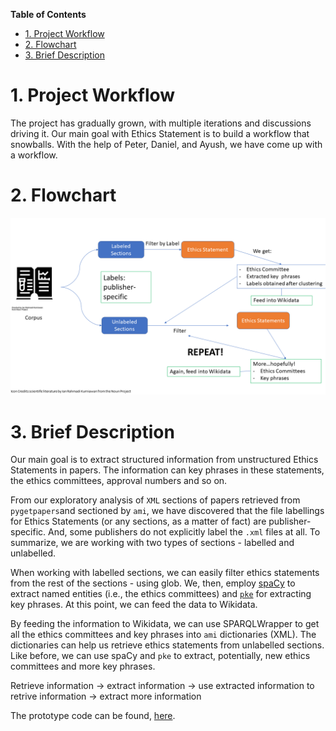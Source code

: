 **Table of Contents**
- [1. Project Workflow](#1-project-workflow)
- [2. Flowchart](#2-flowchart)
- [3. Brief Description](#3-brief-description)
# 1. Project Workflow
The project has gradually grown, with multiple iterations and discussions driving it. Our main goal with Ethics Statement is to build a workflow that snowballs. With the help of Peter, Daniel, and Ayush, we have come up with a workflow. 

# 2. Flowchart
![workflow](ethics_statement_workflow.PNG)

# 3. Brief Description
Our main goal is to extract structured information from unstructured Ethics Statements in papers. The information can key phrases in these statements, the ethics committees, approval numbers and so on. 

From our exploratory analysis of `XML` sections of papers retrieved from `pygetpapers`and sectioned by `ami`, we have discovered that the file labellings for Ethics Statements (or any sections, as a matter of fact) are publisher-specific. And, some publishers do not explicitly label the `.xml` files at all. To summarize, we are working with two types of sections - labelled and unlabelled. 

When working with labelled sections, we can easily filter ethics statements from the rest of the sections - using glob. We, then, employ [spaCy](https://spacy.io/) to extract named entities (i.e., the ethics committees) and [`pke`](https://github.com/boudinfl/pke) for extracting key phrases. At this point, we can feed the data to Wikidata. 

By feeding the information to Wikidata, we can use SPARQLWrapper to get all the ethics committees and key phrases into `ami` dictionaries (XML). The dictionaries can help us retrieve ethics statements from unlabelled sections. Like before, we can use spaCy and `pke` to extract, potentially, new ethics committees and more key phrases. 

Retrieve information -> extract information -> use extracted information to retrive information -> extract more information 

The prototype code can be found, [here](https://github.com/petermr/dictionary/blob/main/ethics_statement_project/ethics_statement_generic.py). 

